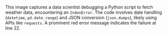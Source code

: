 This image captures a data scientist debugging a Python script to fetch weather data, encountering an `IndexError`. The code involves date handling (`datetime`, `pd.date_range`) and JSON conversion (`json.dumps`), likely using APIs like `requests`. A prominent red error message indicates the failure at line 22.
